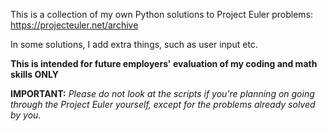 This is a collection of my own Python solutions to Project Euler problems: https://projecteuler.net/archive

In some solutions, I add extra things, such as user input etc.

**This is intended for future employers' evaluation of my coding and math skills ONLY**

**IMPORTANT:** *Please do not look at the scripts if you're planning on going through the Project Euler yourself, except for the problems already solved by you.*
